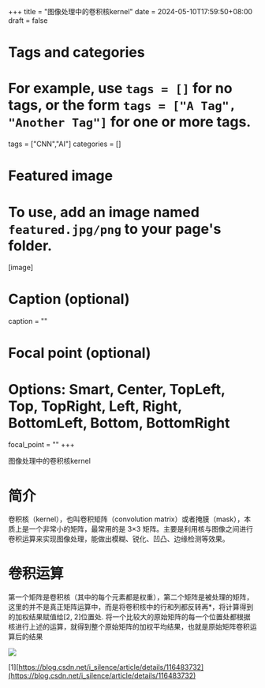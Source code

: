 +++
title = "图像处理中的卷积核kernel"
date = 2024-05-10T17:59:50+08:00
draft = false

# Tags and categories
# For example, use `tags = []` for no tags, or the form `tags = ["A Tag", "Another Tag"]` for one or more tags.
tags = ["CNN","AI"]
categories = []

# Featured image
# To use, add an image named `featured.jpg/png` to your page's folder. 
[image]
  # Caption (optional)
  caption = ""

  # Focal point (optional)
  # Options: Smart, Center, TopLeft, Top, TopRight, Left, Right, BottomLeft, Bottom, BottomRight
  focal_point = ""
+++


图像处理中的卷积核kernel


# 简介

卷积核（kernel），也叫卷积矩阵（convolution matrix）或者掩膜（mask），本质上是一个非常小的矩阵，最常用的是 3×3 矩阵。主要是利用核与图像之间进行卷积运算来实现图像处理，能做出模糊、锐化、凹凸、边缘检测等效果。


# 卷积运算

第一个矩阵是卷积核（其中的每个元素都是权重），第二个矩阵是被处理的矩阵，这里的并不是真正矩阵运算中，而是将卷积核中的行和列都反转再*，将计算得到的加权结果赋值给[2, 2]位置处.
将一个比较大的原始矩阵的每一个位置处都根据核进行上述的运算，就得到整个原始矩阵的加权平均结果，也就是原始矩阵卷积运算后的结果

![](/img/post/cnn-kernel.png)



[1][https://blog.csdn.net/i_silence/article/details/116483732](https://blog.csdn.net/i_silence/article/details/116483732)

